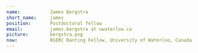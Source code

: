 ```yaml
---
name:           James Bergstra
short_name:     james
position:       Postdoctoral fellow
email:          james.bergstra at uwaterloo.ca 
picture:        bergstra.png
now:			NSERC Banting Fellow, University of Waterloo, Canada
---
```

